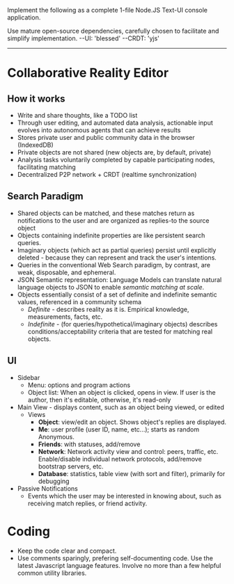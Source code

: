 Implement the following as a complete 1-file Node.JS Text-UI console application.

Use mature open-source dependencies, carefully chosen to facilitate and simplify implementation.
--UI: 'blessed'
--CRDT: 'yjs'

----

# Collaborative Reality Editor

## How it works

- Write and share thoughts, like a TODO list
- Through user editing, and automated data analysis, actionable input evolves into autonomous agents that can
  achieve results
- Stores private user and public community data in the browser (IndexedDB)
- Private objects are not shared (new objects are, by default, private)
- Analysis tasks voluntarily completed by capable participating nodes, facilitating matching
- Decentralized P2P network + CRDT (realtime synchronization)

## Search Paradigm

+ Shared objects can be matched, and these matches return as notifications to the user and are organized as replies-to
  the source object
+ Objects containing indefinite properties are like persistent search queries.
+ Imaginary objects (which act as partial queries) persist until explicitly deleted - because they can represent and
  track the user's intentions.
+ Queries in the conventional Web Search paradigm, by contrast, are weak, disposable, and ephemeral.
+ JSON Semantic representation: Language Models can translate natural language objects to JSON to enable _semantic
  matching_ *at scale*.
+ Objects essentially consist of a set of definite and indefinite semantic values, referenced in a community schema
    + _Definite_ - describes reality as it is. Empirical knowledge, measurements, facts, etc.
    + _Indefinite_ - (for queries/hypothetical/imaginary objects) describes conditions/acceptability criteria that are
      tested for matching real objects.

## UI

- Sidebar
    + Menu: options and program actions
    + Object list:  When an object is clicked, opens in view. If user is the author, then it's editable, otherwise, it's
      read-only
- Main View - displays content, such as an object being viewed, or edited
    - Views
        + **Object**: view/edit an object.  Shows object's replies are displayed.
        + **Me**: user profile (user ID, name, etc...); starts as random Anonymous.
        + **Friends**: with statuses, add/remove
        + **Network**: Network activity view and control: peers, traffic, etc.  Enable/disable individual network protocols, add/remove bootstrap servers, etc.
        + **Database**: statistics, table view (with sort and filter), primarily for debugging
- Passive Notifications
    + Events which the user may be interested in knowing about, such as receiving match replies, or friend activity.


# Coding

* Keep the code clear and compact.
* Use comments sparingly, prefering self-documenting code. Use the latest Javascript language features. Involve no more
  than a few helpful common utility libraries.

